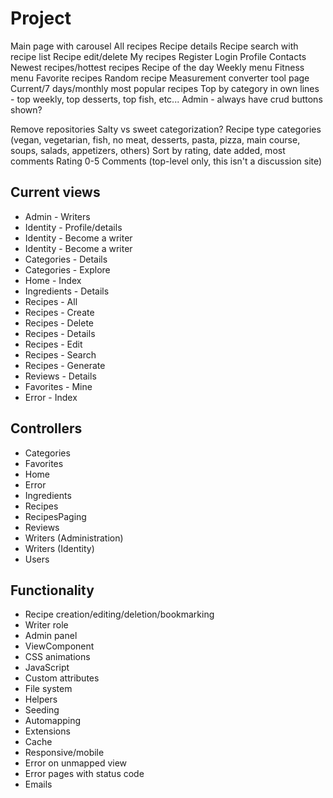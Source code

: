 ﻿# Project

Main page with carousel
All recipes
Recipe details
Recipe search with recipe list
Recipe edit/delete
My recipes
Register
Login
Profile
Contacts
Newest recipes/hottest recipes
Recipe of the day
Weekly menu
Fitness menu
Favorite recipes
Random recipe
Measurement converter tool page
Current/7 days/monthly most popular recipes
Top by category in own lines - top weekly, top desserts, top fish, etc...
Admin - always have crud buttons shown?

Remove repositories
Salty vs sweet categorization?
Recipe type categories (vegan, vegetarian, fish, no meat, desserts, pasta, pizza, main course, soups, salads, appetizers, others)
Sort by rating, date added, most comments
Rating 0-5
Comments (top-level only, this isn't a discussion site)

## Current views

- Admin - Writers
- Identity - Profile/details
- Identity - Become a writer
- Identity - Become a writer
- Categories - Details
- Categories - Explore
- Home - Index
- Ingredients - Details
- Recipes - All
- Recipes - Create
- Recipes - Delete
- Recipes - Details
- Recipes - Edit
- Recipes - Search
- Recipes - Generate
- Reviews - Details
- Favorites - Mine
- Error - Index

## Controllers

- Categories
- Favorites
- Home
- Error
- Ingredients
- Recipes
- RecipesPaging
- Reviews
- Writers (Administration)
- Writers (Identity)
- Users

## Functionality

- Recipe creation/editing/deletion/bookmarking
- Writer role
- Admin panel
- ViewComponent
- CSS animations
- JavaScript
- Custom attributes
- File system
- Helpers
- Seeding
- Automapping
- Extensions
- Cache
- Responsive/mobile
- Error on unmapped view
- Error pages with status code
- Emails
